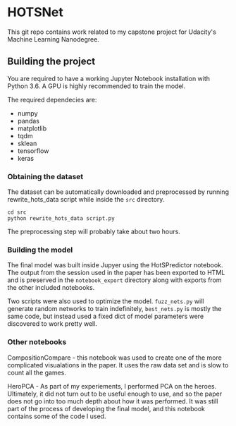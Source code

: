 # HOTSNet

This git repo contains work related to my capstone project for Udacity's Machine Learning Nanodegree.

## Building the project

You are required to have a working Jupyter Notebook installation with Python 3.6.  A GPU is highly recommended to train the model.

The required dependecies are:

* numpy
* pandas
* matplotlib
* tqdm
* sklean
* tensorflow
* keras

### Obtaining the dataset

The dataset can be automatically downloaded and preprocessed by running rewrite_hots_data script while inside the `src` directory.

```
cd src
python rewrite_hots_data script.py
```

The preprocessing step will probably take about two hours.

### Building the model

The final model was built inside Jupyer using the HotSPredictor notebook.  The output from the session used in the paper has been exported to HTML and is preserved in the `notebook_export` directory along with exports from the other included notebooks.  

Two scripts were also used to optimize the model.  `fuzz_nets.py` will generate random networks to train indefinitely, `best_nets.py` is mostly the same code, but instead used a fixed dict of model parameters were discovered to work pretty well.

### Other notebooks

CompositionCompare - this notebook was used to create one of the more complicated visualations in the paper.  It uses the raw data set and is slow to count all the games.

HeroPCA - As part of my experiements, I performed PCA on the heroes.  Ultimately, it did not turn out to be useful enough to use, and so the paper does not go into too much depth about how it was performed.  It was still part of the process of developing the final model, and this notebook contains some of the code I used.